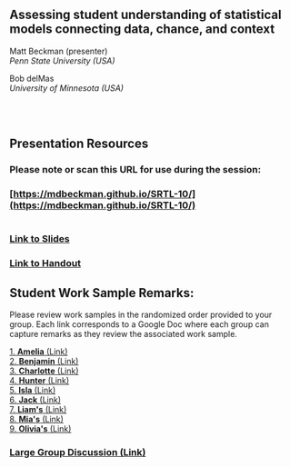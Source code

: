 ## Assessing student understanding of statistical models connecting data, chance, and context

Matt Beckman (presenter)  
*Penn State University (USA)*
 
Bob delMas  
*University of Minnesota (USA)*

<br>
<br>

## Presentation Resources

### Please note or scan this URL for use during the session: 
### [https://mdbeckman.github.io/SRTL-10/](https://mdbeckman.github.io/SRTL-10/)

<a rel='nofollow' href='http://www.qrcode-generator.de' border='0' style='cursor:default'></a><img src='https://chart.googleapis.com/chart?cht=qr&chl=https%3A%2F%2Fmdbeckman.github.io%2FSRTL-10%2F&chs=180x180&choe=UTF-8&chld=L|2' alt=''>

### [Link to Slides](BeckmanSlidesSRTL10.html)

### [Link to Handout](handoutDocs/Handout.pdf)

<!-- ### [Link to Scoring Guidance](handoutDocs/RC_Scoring_Guidance.html) -->

## Student Work Sample Remarks:

Please review work samples in the randomized order provided to your group.  Each link corresponds to a Google Doc where each group can capture remarks as they review the associated work sample.

[1. **Amelia** (Link)](https://docs.google.com/document/d/1H-b_YiKETfPPqCRAWdWHFzBdoIGETg5sCb1xWlb-MnY/edit?usp=sharing)  
[2. **Benjamin** (Link)](https://docs.google.com/document/d/1vJhPoB5KozHdTgkqBUWKkh_ocSzIOnePuqDnRpO5b1A/edit?usp=sharing)  
[3. **Charlotte** (Link)](https://docs.google.com/document/d/1u1FOO4iUFx0cWltxV5Qck3aAwElinnIBFLiWInM207A/edit?usp=sharing)  
[4. **Hunter** (Link)](https://docs.google.com/document/d/1BZPTSbiGtD6U_VtT-ewi3pVHTrhAbpZF6nKzn4P1cpo/edit?usp=sharing)  
[5. **Isla** (Link)](https://docs.google.com/document/d/17R0KooqKJMCP3TS5n38QcKyMCIhgsvu28GCwL0s0zaQ/edit?usp=sharing)  
[6. **Jack** (Link)](https://docs.google.com/document/d/1BIHMcfAeRquv9ab1cZ1b6gp7K-vnu_Fk2DLTgLXrM-E/edit?usp=sharing)  
[7. **Liam's** (Link)](https://docs.google.com/document/d/1OFz9Zh3gb-TrjqRGKQ78Yew6mj58e-_fZQChOt5cj08/edit?usp=sharing)  
[8. **Mia's** (Link)](https://docs.google.com/document/d/1uFTTHB3v-Gf3urOi9ULQzpHBph9AI3x0g5MOr_8BncQ/edit?usp=sharing)  
[9. **Olivia's** (Link)](https://docs.google.com/document/d/1s2ySyO-lAvPd-m4ulEoggGaBV-WMVhdp_g0yKwne4W0/edit?usp=sharing)  


### [Large Group Discussion (Link)](https://docs.google.com/document/d/1scPx7FBYCHbbO-bMWuNjGOr0GVFyASemOd0wTO26h4U/edit?usp=sharing)
